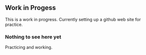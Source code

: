 ## Work in Progess  

This is a work in progress. Currently setting up a github web site for practice.



### Nothing to see here yet

Practicing and working.
